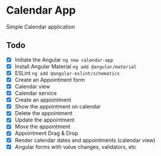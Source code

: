 # Calendar App

Simple Calendar application

## Todo

- [x] Initiate the Angular `ng new calendar-app`
- [x] Install Angular Material `ng add @angular/material`
- [x] ESLint `ng add @angular-eslint/schematics`
- [x] Create an Appointment form
- [x] Calendar view
- [x] Calendar service
- [x] Create an appointment
- [x] Show the appointment on calendar
- [x] Delete the appointment
- [x] Update the appointment
- [x] Move the appointment
- [x] Appointment Drag & Drop
- [x] Render calendar dates and appointments (calendar view)
- [x] Angular forms with value changes, validators, etc
